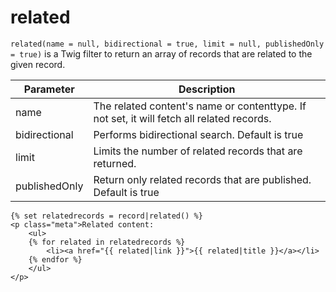 # related

`related(name = null, bidirectional = true, limit = null, publishedOnly = true)` is a Twig filter to return an array of 
records that are related to the given record.

|Parameter	|Description
|---|---
|name	|The related content's name or contenttype. If not set, it will fetch all related records.
|bidirectional	|Performs bidirectional search. Default is true
|limit	|Limits the number of related records that are returned.
|publishedOnly	|Return only related records that are published. Default is true

```twig
{% set relatedrecords = record|related() %}
<p class="meta">Related content:
    <ul>
    {% for related in relatedrecords %}
        <li><a href="{{ related|link }}">{{ related|title }}</a></li>
    {% endfor %}
    </ul>
</p>
```
